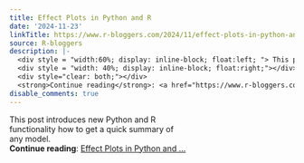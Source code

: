 ```yaml
---
title: Effect Plots in Python and R
date: '2024-11-23'
linkTitle: https://www.r-bloggers.com/2024/11/effect-plots-in-python-and-r/
source: R-bloggers
description: |-
  <div style = "width:60%; display: inline-block; float:left; "> This post introduces new Python and R functionality how to get a quick summary of any model.</div>
  <div style = "width: 40%; display: inline-block; float:right;"></div>
  <div style="clear: both;"></div>
  <strong>Continue reading</strong>: <a href="https://www.r-bloggers.com/2024/11/effect-plots-in-python-and-r/">Effect Plots in Python and ...
disable_comments: true
---
```

<div style = "width:60%; display: inline-block; float:left; "> This post introduces new Python and R functionality how to get a quick summary of any model.</div>
<div style = "width: 40%; display: inline-block; float:right;"></div>
<div style="clear: both;"></div>
<strong>Continue reading</strong>: <a href="https://www.r-bloggers.com/2024/11/effect-plots-in-python-and-r/">Effect Plots in Python and ...